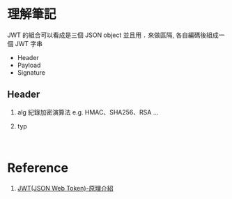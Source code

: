 # 理解筆記

JWT 的組合可以看成是三個 JSON object 並且用 `.` 來做區隔, 各自編碼後組成一個 JWT 字串
 - Header
 - Payload
 - Signature

## Header
 
1. alg
紀錄加密演算法
e.g. HMAC、SHA256、RSA ...

2. typ

<br/>

# Reference

1. [JWT(JSON Web Token)-原理介紹](https://kennychen-blog.herokuapp.com/2019/12/14/JWT-JSON-Web-Tokens-%E5%8E%9F%E7%90%86%E4%BB%8B%E7%B4%B9/)